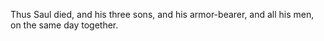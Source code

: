 Thus Saul died, and his three sons, and his armor-bearer, and all his men, on the same day together.
